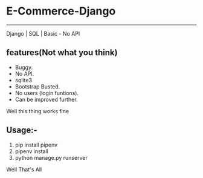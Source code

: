 # E-Commerce-Django
--------------------
Django | SQL | Basic - No API

features(Not what you think)
----------------------------

- Buggy.
- No API.
- sqlite3
- Bootstrap Busted.
- No users (login funtions).
- Can be improved further.

Well this thing works fine

<h2 >Usage:-</h2>

1. pip install pipenv
2. pipenv install
3. python manage.py runserver

Well That's All